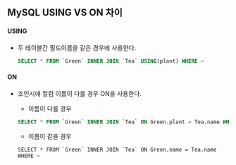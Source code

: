 ## MySQL USING VS ON 차이

#### USING
- 두 테이블간 필드이름을 같은 경우에 사용한다.
    ```sql
    SELECT * FROM `Green` INNER JOIN `Tea` USING(plant) WHERE ~
    ```

#### ON
- 조인시에 컬럼 이름이 다를 경우 ON을 사용한다.

    - 이름이 다를 경우
    ```sql
    SELECT * FROM `Green` INNER JOIN `Tea` ON Green.plant = Tea.name WHERE ~
    ```
    - 이름이 같을 경우
    ```
    SELECT * FROM `Green` INNER JOIN `Tea` ON Green.name = Tea.name WHERE ~
    ```